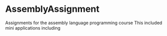 # AssemblyAssignment
Assignments for the assembly language programming course
This included  mini applications including
